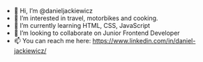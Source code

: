- 👋 Hi, I’m @danieljackiewicz
- 👀 I’m interested in travel, motorbikes and cooking. 
- 🌱 I’m currently learning HTML, CSS, JavaScript
- 💞️ I’m looking to collaborate on Junior Frontend Developer
- 📫 You can reach me here: https://www.linkedin.com/in/daniel-jackiewicz/

<!---
danieljackiewicz/danieljackiewicz is a ✨ special ✨ repository because its `README.md` (this file) appears on your GitHub profile.
You can click the Preview link to take a look at your changes.
--->
